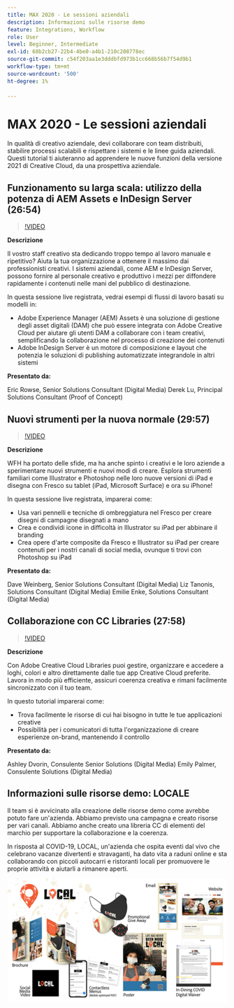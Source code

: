 ```yaml
---
title: MAX 2020 - Le sessioni aziendali
description: Informazioni sulle risorse demo
feature: Integrations, Workflow
role: User
level: Beginner, Intermediate
exl-id: 68b2cb27-22b4-4be0-a4b1-210c208778ec
source-git-commit: c54f203aa1e3dddbfd973b1cc668b56b7f54d9b1
workflow-type: tm+mt
source-wordcount: '500'
ht-degree: 1%

---
```


# MAX 2020 - Le sessioni aziendali

In qualità di creativo aziendale, devi collaborare con team distribuiti, stabilire processi scalabili e rispettare i sistemi e le linee guida aziendali. Questi tutorial ti aiuteranno ad apprendere le nuove funzioni della versione 2021 di Creative Cloud, da una prospettiva aziendale.

## Funzionamento su larga scala: utilizzo della potenza di AEM Assets e InDesign Server (26:54)

>[!VIDEO](https://video.tv.adobe.com/v/327112?hidetitle=true)

**Descrizione**

Il vostro staff creativo sta dedicando troppo tempo al lavoro manuale e ripetitivo? Aiuta la tua organizzazione a ottenere il massimo dai professionisti creativi. I sistemi aziendali, come AEM e InDesign Server, possono fornire al personale creativo e produttivo i mezzi per diffondere rapidamente i contenuti nelle mani del pubblico di destinazione.

In questa sessione live registrata, vedrai esempi di flussi di lavoro basati su modelli in:
* Adobe Experience Manager (AEM) Assets è una soluzione di gestione degli asset digitali (DAM) che può essere integrata con Adobe Creative Cloud per aiutare gli utenti DAM a collaborare con i team creativi, semplificando la collaborazione nel processo di creazione dei contenuti
* Adobe InDesign Server è un motore di composizione e layout che potenzia le soluzioni di publishing automatizzate integrandole in altri sistemi

**Presentato da:**

Eric Rowse, Senior Solutions Consultant (Digital Media) Derek Lu, Principal Solutions Consultant (Proof of Concept)

## Nuovi strumenti per la nuova normale (29:57)

>[!VIDEO](https://video.tv.adobe.com/v/328232?hidetitle=true)

**Descrizione**

WFH ha portato delle sfide, ma ha anche spinto i creativi e le loro aziende a sperimentare nuovi strumenti e nuovi modi di creare. Esplora strumenti familiari come Illustrator e Photoshop nelle loro nuove versioni di iPad e disegna con Fresco su tablet (iPad, Microsoft Surface) e ora su iPhone!

In questa sessione live registrata, imparerai come:
* Usa vari pennelli e tecniche di ombreggiatura nel Fresco per creare disegni di campagne disegnati a mano
* Crea e condividi icone in difficoltà in Illustrator su iPad per abbinare il branding
* Crea opere d&#39;arte composite da Fresco e Illustrator su iPad per creare contenuti per i nostri canali di social media, ovunque ti trovi con Photoshop su iPad

**Presentato da:**

Dave Weinberg, Senior Solutions Consultant (Digital Media) Liz Tanonis, Solutions Consultant (Digital Media) Emilie Enke, Solutions Consultant (Digital Media)

## Collaborazione con CC Libraries (27:58)

>[!VIDEO](https://video.tv.adobe.com/v/328199?hidetitle=true)

**Descrizione**

Con Adobe Creative Cloud Libraries puoi gestire, organizzare e accedere a loghi, colori e altro direttamente dalle tue app Creative Cloud preferite. Lavora in modo più efficiente, assicuri coerenza creativa e rimani facilmente sincronizzato con il tuo team.

In questo tutorial imparerai come:
* Trova facilmente le risorse di cui hai bisogno in tutte le tue applicazioni creative
* Possibilità per i comunicatori di tutta l&#39;organizzazione di creare esperienze on-brand, mantenendo il controllo

**Presentato da:**

Ashley Dvorin, Consulente Senior Solutions (Digital Media) Emily Palmer, Consulente Solutions (Digital Media)

## Informazioni sulle risorse demo: LOCALE

Il team si è avvicinato alla creazione delle risorse demo come avrebbe potuto fare un&#39;azienda. Abbiamo previsto una campagna e creato risorse per vari canali. Abbiamo anche creato una libreria CC di elementi del marchio per supportare la collaborazione e la coerenza.

In risposta al COVID-19, LOCAL, un&#39;azienda che ospita eventi dal vivo che celebrano vacanze divertenti e stravaganti, ha dato vita a raduni online e sta collaborando con piccoli autocarri e ristoranti locali per promuovere le proprie attività e aiutarli a rimanere aperti.

![Demo locale](../assets/demo_local_assets-WIP-v1.jpg)
